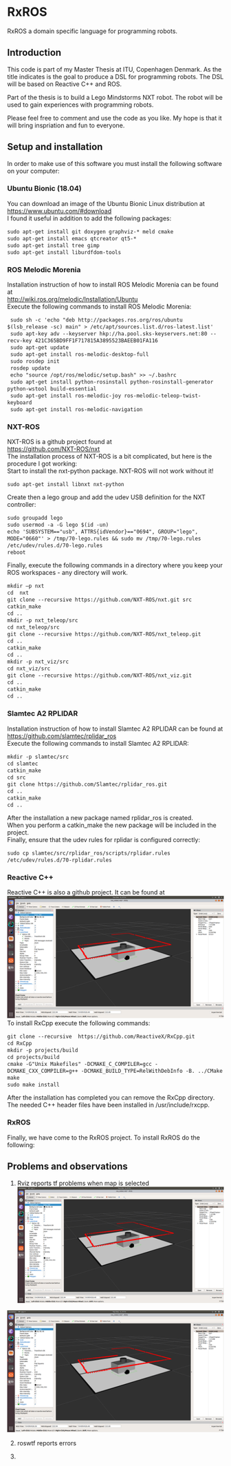 # RxROS

RxROS a domain specific language for programming robots.

## Introduction

This code is part of my Master Thesis at ITU, Copenhagen Denmark.
As the title indicates is the goal to produce a DSL for programming robots.
The DSL will be based on Reactive C++ and ROS.
<p> 
Part of the thesis is to build a Lego Mindstorms NXT robot.
The robot will be used to gain experiences with programming robots.
<p>
Please feel free to comment and use the code as you like.
My hope is that it will bring inspriation and fun to everyone.

## Setup and installation

In order to make use of this software you must
install the following software on your computer:

### Ubuntu Bionic (18.04)

You can download an image of the Ubuntu Bionic Linux distribution at<br>
https://www.ubuntu.com/#download<br>
I found it useful in addition to add the following packages:

```
sudo apt-get install git doxygen graphviz-* meld cmake
sudo apt-get install emacs qtcreator qt5-*
sudo apt-get install tree gimp
sudo apt-get install liburdfdom-tools
```

### ROS Melodic Morenia

Installation instruction of how to install ROS Melodic Morenia can be found at<br>
http://wiki.ros.org/melodic/Installation/Ubuntu<br>
Execute the following commands to install ROS Melodic Morenia:

```
 sudo sh -c 'echo "deb http://packages.ros.org/ros/ubuntu $(lsb_release -sc) main" > /etc/apt/sources.list.d/ros-latest.list' 
 sudo apt-key adv --keyserver hkp://ha.pool.sks-keyservers.net:80 --recv-key 421C365BD9FF1F717815A3895523BAEEB01FA116 
 sudo apt-get update 
 sudo apt-get install ros-melodic-desktop-full 
 sudo rosdep init 
 rosdep update 
 echo "source /opt/ros/melodic/setup.bash" >> ~/.bashrc 
 sudo apt-get install python-rosinstall python-rosinstall-generator python-wstool build-essential
 sudo apt-get install ros-melodic-joy ros-melodic-teleop-twist-keyboard
 sudo apt-get install ros-melodic-navigation
```


### NXT-ROS

NXT-ROS is a github project found at<br> 
https://github.com/NXT-ROS/nxt<br>
The installation process of NXT-ROS is a bit complicated, but here is the procedure I got working:<br>
Start to install the nxt-python package. NXT-ROS will not work without it!

```
sudo apt-get install libnxt nxt-python 
```

Create then a lego group and add the udev USB definition for the NXT controller:

```
sudo groupadd lego 
sudo usermod -a -G lego $(id -un) 
echo 'SUBSYSTEM=="usb", ATTRS{idVendor}=="0694", GROUP="lego", MODE="0660"' > /tmp/70-lego.rules && sudo mv /tmp/70-lego.rules /etc/udev/rules.d/70-lego.rules 
reboot
```

Finally, execute the following commands in a directory where you keep your ROS workspaces - any directory will work.

```
mkdir –p nxt 
cd  nxt 
git clone --recursive https://github.com/NXT-ROS/nxt.git src
catkin_make
cd ..
mkdir -p nxt_teleop/src
cd nxt_teleop/src
git clone --recursive https://github.com/NXT-ROS/nxt_teleop.git
cd ..
catkin_make
cd ..
mkdir -p nxt_viz/src
cd nxt_viz/src
git clone --recursive https://github.com/NXT-ROS/nxt_viz.git
cd ..
catkin_make
cd ..
```

### Slamtec A2 RPLIDAR
Installation instruction of how to install Slamtec A2 RPLIDAR can be found at<br>
https://github.com/slamtec/rplidar_ros<br>
Execute the following commands to install Slamtec A2 RPLIDAR:

```
mkdir -p slamtec/src
cd slamtec
catkin_make
cd src
git clone https://github.com/Slamtec/rplidar_ros.git
cd ..
catkin_make
cd ..
```

After the installation a new package named rplidar_ros is created.<br>
When you perform a catkin_make the new package will be included in the project.<br>
Finally, ensure that the udev rules for rplidar is configured correctly:

```
sudo cp slamtec/src/rplidar_ros/scripts/rplidar.rules /etc/udev/rules.d/70-rplidar.rules
```

### Reactive C++

Reactive C++ is also a github project. It can be found at<br>
![GitHub Logo](/dumps/rviz_showing_laser_scan.png)<br>
To install RxCpp execute the following commands:

```
git clone --recursive  https://github.com/ReactiveX/RxCpp.git 
cd RxCpp 
mkdir -p projects/build 
cd projects/build 
cmake -G"Unix Makefiles" -DCMAKE_C_COMPILER=gcc -DCMAKE_CXX_COMPILER=g++ -DCMAKE_BUILD_TYPE=RelWithDebInfo -B. ../CMake 
make 
sudo make install 
```

After the installation has completed you can remove the RxCpp directory.
The needed C++ header files have been installed in /usr/include/rxcpp.

### RxROS

Finally, we have come to the RxROS project. To install RxROS do the following:

## Problems and observations

1. Rviz reports tf problems when map is selected
![GitHub Logo](/dumps/rviz_showing_laser_scan.png)

![GitHub Logo](/dumps/rviz_showing_laser_scan.png)


2. roswtf reports errors

3. 
